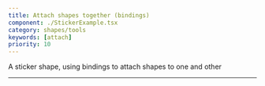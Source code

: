 ```yaml
---
title: Attach shapes together (bindings)
component: ./StickerExample.tsx
category: shapes/tools
keywords: [attach]
priority: 10
---
```


A sticker shape, using bindings to attach shapes to one and other

---
